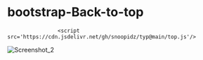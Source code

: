 # bootstrap-Back-to-top
                  	<script src='https://cdn.jsdelivr.net/gh/snoopidz/typ@main/top.js'/>
![Screenshot_2](https://i.imgur.com/NEvvYC6.png)

